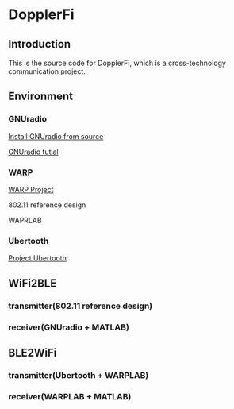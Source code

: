 # DopplerFi

## Introduction

This is the source code for DopplerFi, which is a cross-technology communication project.

## Environment

### GNUradio
[Install GNUradio from source](http://gnuradio.org/redmine/projects/gnuradio/wiki/InstallingGRFromSource)

[GNUradio tutial](https://wiki.gnuradio.org/index.php/Guided_Tutorial_GNU_Radio_in_C++)

### WARP
[WARP Project](http://warpproject.org/trac)

802.11 reference design

WAPRLAB


### Ubertooth

[Project Ubertooth](https://github.com/greatscottgadgets/ubertooth/wiki)

## WiFi2BLE

### transmitter(802.11 reference design)

### receiver(GNUradio + MATLAB)

## BLE2WiFi

### transmitter(Ubertooth + WARPLAB)

### receiver(WARPLAB + MATLAB)
